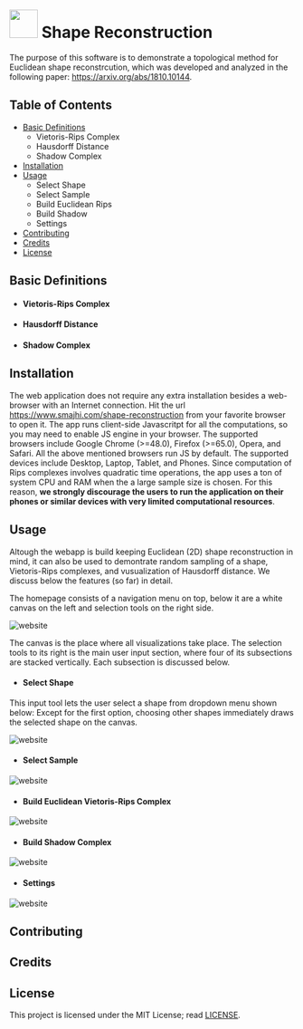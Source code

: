 # <img src="http://www.smajhi.com/shape-reconstruction/img/icon.png" width="50px"> Shape Reconstruction


The purpose of this software is to demonstrate a topological method for Euclidean shape reconstrcution, which was developed and analyzed in the following paper: https://arxiv.org/abs/1810.10144. 


## Table of Contents
- [Basic Definitions](#basic-definitions)
    - Vietoris-Rips Complex
    - Hausdorff Distance
    - Shadow Complex
- [Installation](#installation)
- [Usage](#usage)
    - Select Shape
    - Select Sample
    - Build Euclidean Rips
    - Build Shadow
    - Settings
- [Contributing](#contributing)
- [Credits](#credits)
- [License](#license)

## Basic Definitions

- #### Vietoris-Rips Complex

- #### Hausdorff Distance

- #### Shadow Complex



## Installation
The web application does not require any extra installation besides a web-browser with an Internet connection. Hit the url https://www.smajhi.com/shape-reconstruction from your favorite browser to open it. The app runs client-side Javascritpt for all the computations, so you may need to enable JS engine in your browser. The supported browsers include Google Chrome (>=48.0), Firefox (>=65.0), Opera, and Safari. All the above mentioned browsers run JS by default. The supported devices include Desktop, Laptop, Tablet, and Phones. Since computation of Rips complexes involves quadratic time operations, the app uses a ton of system CPU and RAM when the a large sample size is chosen. For this reason, **we strongly discourage the users to run the application on their phones or similar devices with very limited computational resources**.



## Usage
Altough the webapp is build keeping Euclidean (2D) shape reconstruction in mind, it can also be used to demontrate random sampling of a shape, Vietoris-Rips complexes, and vusualization of Hausdorff distance. We discuss below the features (so far)
in detail.

The homepage consists of a navigation menu on top, below it are a white canvas on the left and selection tools on the right side. 

![website](http://www.smajhi.com/shape-reconstruction/img/whole.png)

The canvas is the place where all visualizations take place. The selection tools to its right is the main user input section, where four of its subsections are stacked vertically. Each subsection is discussed below.

- #### Select Shape
This input tool lets the user select a shape from dropdown menu shown below:
Except for the first option, choosing other shapes immediately draws the selected shape on the canvas.

![website](http://www.smajhi.com/shape-reconstruction/img/shape_select.png)

- #### Select Sample
![website](http://www.smajhi.com/shape-reconstruction/img/sample_select.png)

- #### Build Euclidean Vietoris-Rips Complex
![website](http://www.smajhi.com/shape-reconstruction/img/build_rips.png)

- #### Build Shadow Complex
![website](http://www.smajhi.com/shape-reconstruction/img/build_shadow.png)


- #### Settings
![website](http://www.smajhi.com/shape-reconstruction/img/sidebar.png)


## Contributing


## Credits

## License
This project is licensed under the MIT License; read [LICENSE](https://www.smajhi.com/shape-reconstruction/LICENSE).

